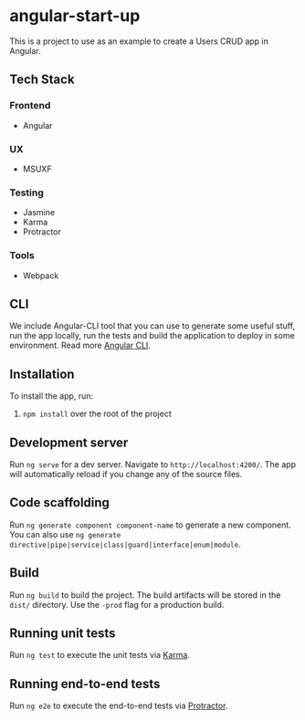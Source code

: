 # angular-start-up
  
This is a project to use as an example to create a Users CRUD app in Angular.

## Tech Stack

### Frontend
- Angular

### UX
- MSUXF 

### Testing
- Jasmine 
- Karma
- Protractor

### Tools
- Webpack

## CLI

We include Angular-CLI tool that you can use to generate some useful stuff, run the app locally, run the tests and build the application to deploy in some environment.
Read more [Angular CLI](https://github.com/angular/angular-cli).

## Installation

To install the app, run:

1. `npm install` over the root of the project

## Development server

Run `ng serve` for a dev server. Navigate to `http://localhost:4200/`. The app will automatically reload if you change any of the source files.

## Code scaffolding

Run `ng generate component component-name` to generate a new component. You can also use `ng generate directive|pipe|service|class|guard|interface|enum|module`.

## Build

Run `ng build` to build the project. The build artifacts will be stored in the `dist/` directory. Use the `-prod` flag for a production build.

## Running unit tests

Run `ng test` to execute the unit tests via [Karma](https://karma-runner.github.io).

## Running end-to-end tests

Run `ng e2e` to execute the end-to-end tests via [Protractor](http://www.protractortest.org/).
